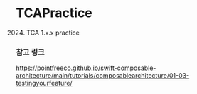 # TCAPractice
2024. TCA 1.x.x practice

### 참고 링크
https://pointfreeco.github.io/swift-composable-architecture/main/tutorials/composablearchitecture/01-03-testingyourfeature/
